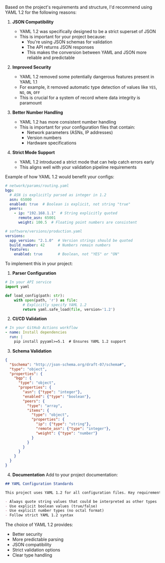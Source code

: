 Based on the project's requirements and structure, I'd recommend using YAML 1.2 for the following reasons:

1. **JSON Compatibility**
   - YAML 1.2 was specifically designed to be a strict superset of JSON
   - This is important for your project because:
     - You're using JSON schemas for validation
     - The API returns JSON responses
     - This makes the conversion between YAML and JSON more reliable and predictable

2. **Improved Security**
   - YAML 1.2 removed some potentially dangerous features present in YAML 1.1
   - For example, it removed automatic type detection of values like `YES`, `NO`, `ON`, `OFF`
   - This is crucial for a system of record where data integrity is paramount

3. **Better Number Handling**
   - YAML 1.2 has more consistent number handling
   - This is important for your configuration files that contain:
     - Network parameters (ASNs, IP addresses)
     - Version numbers
     - Hardware specifications

4. **Strict Mode Support**
   - YAML 1.2 introduced a strict mode that can help catch errors early
   - This aligns well with your validation pipeline requirements

Example of how YAML 1.2 would benefit your configs:

```yaml
# network/params/routing.yaml
bgp:
  # ASN is explicitly parsed as integer in 1.2
  asn: 65000
  enabled: true  # Boolean is explicit, not string "true"
  peers:
    - ip: "192.168.1.1"  # String explicitly quoted
      remote_asn: 65001
      weight: 100.5  # Floating point numbers are consistent

# software/versions/production.yaml
versions:
  app_version: "2.1.0"  # Version strings should be quoted
  build_number: 42      # Numbers remain numbers
  features:
    enabled: true       # Boolean, not "YES" or "ON"
```

To implement this in your project:

1. **Parser Configuration**
```python
# In your API service
import yaml

def load_config(path: str):
    with open(path, 'r') as file:
        # Explicitly specify YAML 1.2
        return yaml.safe_load(file, version='1.2')
```

2. **CI/CD Validation**
```yaml
# In your GitHub Actions workflow
- name: Install dependencies
  run: |
    pip install pyyaml>=5.1  # Ensures YAML 1.2 support
```

3. **Schema Validation**
```json
{
  "$schema": "http://json-schema.org/draft-07/schema#",
  "type": "object",
  "properties": {
    "bgp": {
      "type": "object",
      "properties": {
        "asn": {"type": "integer"},
        "enabled": {"type": "boolean"},
        "peers": {
          "type": "array",
          "items": {
            "type": "object",
            "properties": {
              "ip": {"type": "string"},
              "remote_asn": {"type": "integer"},
              "weight": {"type": "number"}
            }
          }
        }
      }
    }
  }
}
```

4. **Documentation**
Add to your project documentation:
```markdown
## YAML Configuration Standards

This project uses YAML 1.2 for all configuration files. Key requirements:

- Always quote string values that could be interpreted as other types
- Use explicit boolean values (true/false)
- Use explicit number types (no octal format)
- Follow strict YAML 1.2 syntax
```

The choice of YAML 1.2 provides:
- Better security
- More predictable parsing
- JSON compatibility
- Strict validation options
- Clear type handling

